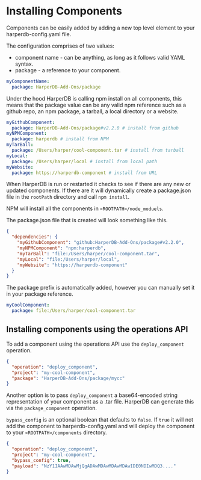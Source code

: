 # Installing Components

Components can be easily added by adding a new top level element to your harperdb-config.yaml file.

The configuration comprises of two values:
* component name - can be anything, as long as it follows valid YAML syntax.
* package - a reference to your component. 

```yaml
myComponentName:
  package: HarperDB-Add-Ons/package
```

Under the hood HarperDB is calling npm install on all components, this means that the package value can be any valid npm 
reference such as a github repo, an npm package, a tarball, a local directory or a website.

```yaml
myGithubComponent:
  package: HarperDB-Add-Ons/package#v2.2.0 # install from github 
myNPMComponent:
  package: harperdb # install from NPM
myTarBall:
  package: /Users/harper/cool-component.tar # install from tarball
myLocal:
  package: /Users/harper/local # install from local path
myWebsite:
  package: https://harperdb-component # install from URL
```

When HarperDB is run or restarted it checks to see if there are any new or updated components.
If there are it will dynamically create a package.json file in the `rootPath` directory and call `npm install`.

NPM will install all the components in `<ROOTPATH>/node_moduels`.

The package.json file that is created will look something like this.
```json
{
  "dependencies": {
    "myGithubComponent": "github:HarperDB-Add-Ons/package#v2.2.0",
    "myNPMComponent": "npm:harperdb",
    "myTarBall": "file:/Users/harper/cool-component.tar",
    "myLocal": "file:/Users/harper/local",
    "myWebsite": "https://harperdb-component"
  }
}
```
The package prefix is automatically added, however you can manually set it in your package reference.
```yaml
myCoolComponent:
  package: file:/Users/harper/cool-component.tar
```

## Installing components using the operations API

To add a component using the operations API use the `deploy_component` operation.

```json
{
  "operation": "deploy_component",
  "project": "my-cool-component",
  "package": "HarperDB-Add-Ons/package/mycc"
}
```

Another option is to pass `deploy_component` a base64-encoded string representation of your component as a .tar file.
HarperDB can generate this via the `package_component` operation.

`bypass_config` is an optional boolean that defaults to `false`. If `true` it will not add the component to harperdb-config.yaml
and will deploy the component to your `<ROOTPATH>/components` directory.


```json
{
  "operation": "deploy_component",
  "project": "my-cool-component",
  "bypass_config": true,
  "payload": "NzY1IAAwMDAwMjQgADAwMDAwMDAwMDAwIDE0NDIwMDQ3...."
}
```